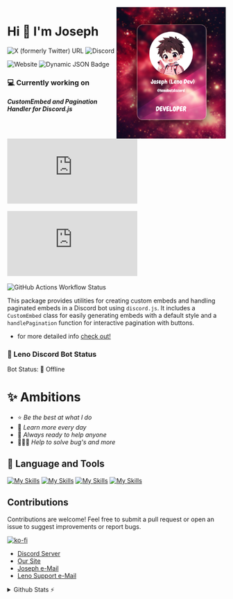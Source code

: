 <img src='./asset/Developercard.png' align="right" height="50%" width="50%">
<h1 align="left">Hi 👋 I'm Joseph</h1>


![X (formerly Twitter) URL](https://img.shields.io/twitter/url?url=https%3A%2F%2Fx.com%2Flenobotdiscord&style=flat&logo=X&logoColor=Green&label=lenobotdiscord&color=Green)
![Discord](https://img.shields.io/discord/1298533911869128725?logo=Discord&logoColor=white&label=Leno%20Support&color=DiscordBlue&link=https%3A%2F%2Fdiscord.gg%2FPNpVAp2vwP)

![Website](https://img.shields.io/website?url=https%3A%2F%2Flenobot.xyz&up_message=up&down_message=down&down_color=%23FF0000&style=flat&label=Leno%20Site&link=https%3A%2F%2Flenobot.xyz)
![Dynamic JSON Badge](https://img.shields.io/badge/dynamic/json?url=http%3A%2F%2F54.39.8.32%3A25616%2Fbot-status&query=%24.status&label=Leno%20Discord%20Bot&color=Green)

### 💻 Currently working on
#### _CustomEmbed and Pagination Handler for Discord.js_
![NPM Version](https://img.shields.io/npm/v/leno.js?logo=npm&label=npm%20leno.js&color=Green)

![NPM Last Update](https://img.shields.io/npm/last-update/leno.js?logo=npm&logoColor=Green&link=https%3A%2F%2Fwww.npmjs.com%2Fpackage%2Flenopackage)

![GitHub Actions Workflow Status](https://img.shields.io/github/actions/workflow/status/lenojoseph/leno.js/build.yml?logo=github&label=Testing)

This package provides utilities for creating custom embeds and handling paginated embeds in a Discord bot using `discord.js`. It includes a `CustomEmbed` class for easily generating embeds with a default style and a `handlePagination` function for interactive pagination with buttons.

- for more detailed info [check out!](https://www.npmjs.com/package/lenopackage)

### 🤖 Leno Discord Bot Status
Bot Status: 🔴 Offline

# ✨ Ambitions

- ⭐ _Be the best at what I do_
- 🔭 _Learn more every day_
- 🔎 _Always ready to help anyone_
- 🧑🏽‍💻 _Help to solve bug's and more_

## 🔨 Language and Tools
[![My Skills](https://skillicons.dev/icons?i=js,html,css,nodejs)](https://skillicons.dev)
[![My Skills](https://skillicons.dev/icons?i=dotnet,discord,express,mongodb)](https://skillicons.dev)
[![My Skills](https://skillicons.dev/icons?i=git,github,md,npm)](https://skillicons.dev)
[![My Skills](https://skillicons.dev/icons?i=php,ps,vscode,wordpress)](https://skillicons.dev)

## Contributions

Contributions are welcome! Feel free to submit a pull request or open an issue to suggest improvements or report bugs.

[![ko-fi](https://ko-fi.com/img/githubbutton_sm.svg)](https://ko-fi.com/P5P6JLCNY)

- [Discord Server](https://discord.gg/PNpVAp2vwP)
- [Our Site](https://lenobot.xyz)
- [Joseph e-Mail](mailto:developer@lenobot.xyz)
- [Leno Support e-Mail](mailto:support@lenobot.xyz)

  
 <details>
  <summary>Github Stats ⚡</summary>
  
  <a href="#">![Github stats](https://github-readme-stats.vercel.app/api?username=lenojoseph&layout=compact&show_icons=true&hide=contribs,prs&theme=transparent&count_private=true&hide_border=true&line_height=20)</a>
  <a href="#">![Top Langs](https://github-readme-stats.vercel.app/api/top-langs/?username=lenojoseph&layout=compact&theme=transparent&count_private=true&hide_border=true)</a>
</details>
